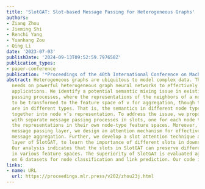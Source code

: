 ```yaml
---
title: 'SlotGAT: Slot-based Message Passing for Heterogeneous Graphs'
authors:
- Ziang Zhou
- Jieming Shi
- Renchi Yang
- Yuanhang Zou
- Qing Li
date: '2023-07-03'
publishDate: '2024-09-13T09:52:59.797658Z'
publication_types:
- paper-conference
publication: '*Proceedings of the 40th International Conference on Machine Learning*'
abstract: Heterogeneous graphs are ubiquitous to model complex data. There are urgent
  needs on powerful heterogeneous graph neural networks to effectively support important
  applications. We identify a potential semantic mixing issue in existing message
  passing processes, where the representations of the neighbors of a node v are forced
  to be transformed to the feature space of v for aggregation, though the neighbors
  are in different types. That is, the semantics in different node types are entangled
  together into node v’s representation. To address the issue, we propose SlotGAT
  with separate message passing processes in slots, one for each node type, to maintain
  the representations in their own node-type feature spaces. Moreover, in a slot-based
  message passing layer, we design an attention mechanism for effective slot-wise
  message aggregation. Further, we develop a slot attention technique after the last
  layer of SlotGAT, to learn the importance of different slots in downstream tasks.
  Our analysis indicates that the slots in SlotGAT can preserve different semantics
  in various feature spaces. The superiority of SlotGAT is evaluated against 13 baselines
  on 6 datasets for node classification and link prediction. Our code is at https://github.com/scottjiao/SlotGAT_ICML23/.
links:
- name: URL
  url: https://proceedings.mlr.press/v202/zhou23j.html
---
```

